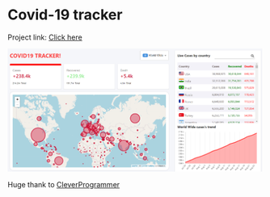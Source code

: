 # Covid-19 tracker

Project link: [Click here](https://covid19-tracker-ef4a3.web.app/)

![Screenshot](screenshot.png)

Huge thank to [CleverProgrammer](https://www.youtube.com/watch?v=cF3pIMJUZxM&ab_channel=CleverProgrammer)
